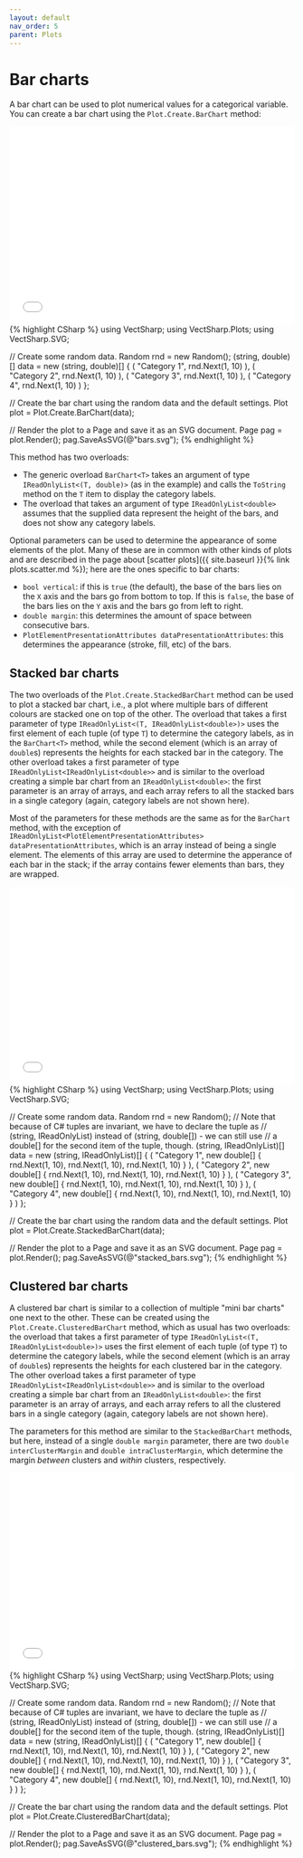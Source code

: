 ```yaml
---
layout: default
nav_order: 5
parent: Plots
---
```


# Bar charts

A bar chart can be used to plot numerical values for a categorical variable. You can create a bar chart using the `Plot.Create.BarChart` method:

<div class="code-example">
    <iframe src="assets/images/plots/bars.svg" style="width: 100%; height: 25em; border: 0px solid black"></iframe>
</div>
{% highlight CSharp %}
using VectSharp;
using VectSharp.Plots;
using VectSharp.SVG;

// Create some random data.
Random rnd = new Random();
(string, double)[] data = new (string, double)[] {
    ( "Category 1", rnd.Next(1, 10) ),
    ( "Category 2", rnd.Next(1, 10) ),
    ( "Category 3", rnd.Next(1, 10) ),
    ( "Category 4", rnd.Next(1, 10) ) };

// Create the bar chart using the random data and the default settings.
Plot plot = Plot.Create.BarChart(data);

// Render the plot to a Page and save it as an SVG document.
Page pag = plot.Render();
pag.SaveAsSVG(@"bars.svg");
{% endhighlight %}

This method has two overloads:

* The generic overload `BarChart<T>` takes an argument of type `IReadOnlyList<(T, double)>` (as in the example) and calls the `ToString` method on the `T` item to display the category labels.
* The overload that takes an argument of type `IReadOnlyList<double>` assumes that the supplied data represent the height of the bars, and does not show any category labels.

Optional parameters can be used to determine the appearance of some elements of the plot. Many of these are in common with other kinds of plots and are described in the page about [scatter plots]({{ site.baseurl }}{% link plots.scatter.md %}); here are the ones specific to bar charts:

* `bool vertical`: if this is `true` (the default), the base of the bars lies on the `X` axis and the bars go from bottom to top. If this is `false`, the base of the bars lies on the `Y` axis and the bars go from left to right.
* `double margin`: this determines the amount of space between consecutive bars.
* `PlotElementPresentationAttributes dataPresentationAttributes`: this determines the appearance (stroke, fill, etc) of the bars.

## Stacked bar charts

The two overloads of the `Plot.Create.StackedBarChart` method can be used to plot a stacked bar chart, i.e., a plot where multiple bars of different colours are stacked one on top of the other. The overload that takes a first parameter of type `IReadOnlyList<(T, IReadOnlyList<double>)>` uses the first element of each tuple (of type `T`) to determine the category labels, as in the `BarChart<T>` method, while the second element (which is an array of `double`s) represents the heights for each stacked bar in the category. The other overload takes a first parameter of type `IReadOnlyList<IReadOnlyList<double>>` and is similar to the overload creating a simple bar chart from an `IReadOnlyList<double>`: the first parameter is an array of arrays, and each array refers to all the stacked bars in a single category (again, category labels are not shown here).

Most of the parameters for these methods are the same as for the `BarChart` method, with the exception of `IReadOnlyList<PlotElementPresentationAttributes> dataPresentationAttributes`, which is an array instead of being a single element. The elements of this array are used to determine the apperance of each bar in the stack; if the array contains fewer elements than bars, they are wrapped.

<div class="code-example">
    <iframe src="assets/images/plots/stacked_bars.svg" style="width: 100%; height: 25em; border: 0px solid black"></iframe>
</div>
{% highlight CSharp %}
using VectSharp;
using VectSharp.Plots;
using VectSharp.SVG;

// Create some random data.
Random rnd = new Random();
// Note that because of C# tuples are invariant, we have to declare the tuple as
// (string, IReadOnlyList<double>) instead of (string, double[]) - we can still use
// a double[] for the second item of the tuple, though.
(string, IReadOnlyList<double>)[] data = new (string, IReadOnlyList<double>)[] {
    ( "Category 1", new double[] { rnd.Next(1, 10), rnd.Next(1, 10), rnd.Next(1, 10) } ),
    ( "Category 2", new double[] { rnd.Next(1, 10), rnd.Next(1, 10), rnd.Next(1, 10) } ),
    ( "Category 3", new double[] { rnd.Next(1, 10), rnd.Next(1, 10), rnd.Next(1, 10) } ),
    ( "Category 4", new double[] { rnd.Next(1, 10), rnd.Next(1, 10), rnd.Next(1, 10) } ) };

// Create the bar chart using the random data and the default settings.
Plot plot = Plot.Create.StackedBarChart(data);

// Render the plot to a Page and save it as an SVG document.
Page pag = plot.Render();
pag.SaveAsSVG(@"stacked_bars.svg");
{% endhighlight %}

## Clustered bar charts

A clustered bar chart is similar to a collection of multiple "mini bar charts" one next to the other. These can be created using the `Plot.Create.ClusteredBarChart` method, which as usual has two overloads: the overload that takes a first parameter of type `IReadOnlyList<(T, IReadOnlyList<double>)>` uses the first element of each tuple (of type `T`) to determine the category labels, while the second element (which is an array of `double`s) represents the heights for each clustered bar in the category. The other overload takes a first parameter of type `IReadOnlyList<IReadOnlyList<double>>` and is similar to the overload creating a simple bar chart from an `IReadOnlyList<double>`: the first parameter is an array of arrays, and each array refers to all the clustered bars in a single category (again, category labels are not shown here).

The parameters for this method are similar to the `StackedBarChart` methods, but here, instead of a single `double margin` parameter, there are two `double interClusterMargin` and `double intraClusterMargin`, which determine the margin _between_ clusters and _within_ clusters, respectively.

<div class="code-example">
    <iframe src="assets/images/plots/clustered_bars.svg" style="width: 100%; height: 25em; border: 0px solid black"></iframe>
</div>
{% highlight CSharp %}
using VectSharp;
using VectSharp.Plots;
using VectSharp.SVG;

// Create some random data.
Random rnd = new Random();
// Note that because of C# tuples are invariant, we have to declare the tuple as
// (string, IReadOnlyList<double>) instead of (string, double[]) - we can still use
// a double[] for the second item of the tuple, though.
(string, IReadOnlyList<double>)[] data = new (string, IReadOnlyList<double>)[] {
    ( "Category 1", new double[] { rnd.Next(1, 10), rnd.Next(1, 10), rnd.Next(1, 10) } ),
    ( "Category 2", new double[] { rnd.Next(1, 10), rnd.Next(1, 10), rnd.Next(1, 10) } ),
    ( "Category 3", new double[] { rnd.Next(1, 10), rnd.Next(1, 10), rnd.Next(1, 10) } ),
    ( "Category 4", new double[] { rnd.Next(1, 10), rnd.Next(1, 10), rnd.Next(1, 10) } ) };

// Create the bar chart using the random data and the default settings.
Plot plot = Plot.Create.ClusteredBarChart(data);

// Render the plot to a Page and save it as an SVG document.
Page pag = plot.Render();
pag.SaveAsSVG(@"clustered_bars.svg");
{% endhighlight %}